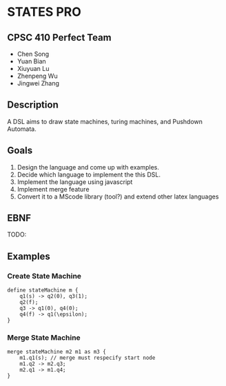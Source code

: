 # STATES PRO

## CPSC 410 Perfect Team

- Chen Song
- Yuan Bian
- Xiuyuan Lu
- Zhenpeng Wu
- Jingwei Zhang

## Description

A DSL aims to draw state machines, turing machines, and Pushdown Automata.

## Goals

1. Design the language and come up with examples.
2. Decide which language to implement the this DSL.
3. Implement the language using javascript
4. Implement merge feature
5. Convert it to a MScode library (tool?) and extend other latex languages

## EBNF

TODO:

## Examples

### Create State Machine

```
define stateMachine m {
    q1(s) -> q2(0), q3(1);
    q2(f);
    q3 -> q1(0), q4(0);
    q4(f) -> q1(\epsilon);
}
```

### Merge State Machine

```
merge stateMachine m2 m1 as m3 {
    m1.q1(s); // merge must respecify start node
    m1.q2 -> m2.q3;
    m2.q1 -> m1.q4;
}
```
